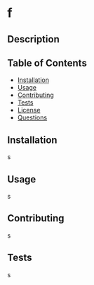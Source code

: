 # f

## Description



## Table of Contents

- [Installation](#installation)
- [Usage](#usage)
- [Contributing](#contributing)
- [Tests](#tests)
- [License](#license)
- [Questions](#questions)

## Installation

s

## Usage

s

## Contributing

s

## Tests

s

